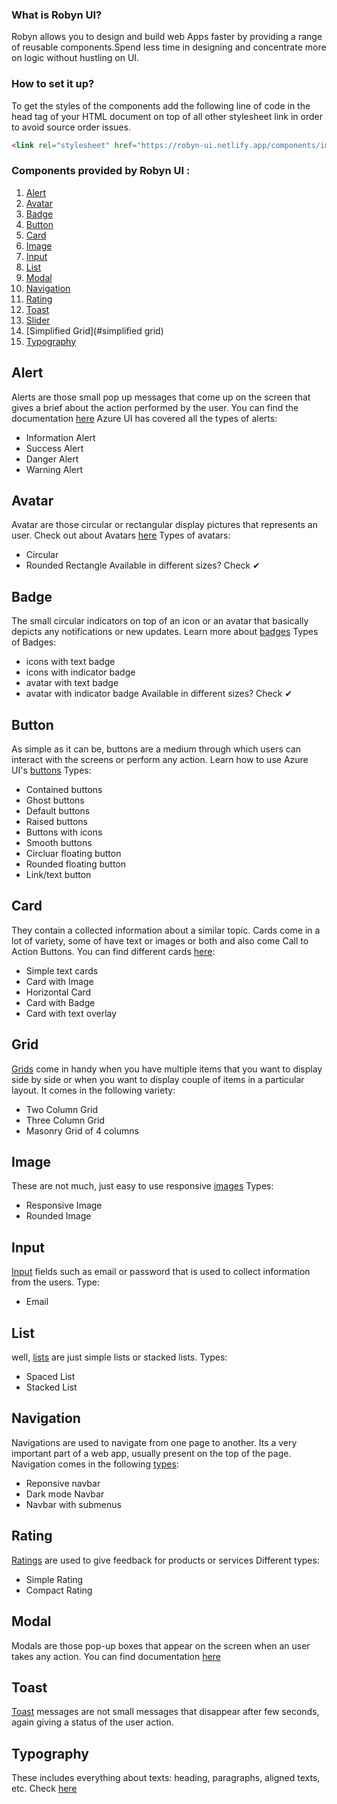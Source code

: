 ### What is Robyn UI?
Robyn allows you to design and build web Apps faster by providing a range of reusable components.Spend less time in designing and concentrate more on logic without hustling on UI.

### How to set it up?
To get the styles of the components add the following line of code in the head tag of your HTML document on top of all other stylesheet link in order to avoid source order issues.
```html
<link rel="stylesheet" href="https://robyn-ui.netlify.app/components/import.css">
```

### Components provided by Robyn UI :
1.  [Alert](#alert)
2.  [Avatar](#avatar)
3.  [Badge](#badge)
4.  [Button](#button)
5.  [Card](#card)
6.  [Image](#image)
7.  [Input](#input)
8.  [List](#list)
9.  [Modal](#modal)
10. [Navigation](#navigation)
11. [Rating](#rating)
12. [Toast](#toast)
13. [Slider](#slider)
14. [Simplified Grid](#simplified grid)
15. [Typography](#typography)

## Alert
Alerts are those small pop up messages that come up on the screen that gives a brief about the action performed by the user.
You can find the documentation [here](https://azure-ui.netlify.app/components/alert/alert.html)
Azure UI has covered all the types of alerts:
- Information Alert
- Success Alert
- Danger Alert
- Warning Alert

## Avatar
Avatar are those circular or rectangular display pictures that represents an user.
Check out about Avatars [here](https://azure-ui.netlify.app/components/avatar/avatar.html)
Types of avatars:
- Circular
- Rounded Rectangle
Available in different sizes? Check ✔

## Badge
The small circular indicators on top of an icon or an avatar that basically depicts any notifications or new updates.
Learn more about [badges](https://azure-ui.netlify.app/components/badge/badge.html)
Types of Badges:
- icons with text badge
- icons with indicator badge
- avatar with text badge
- avatar with indicator badge
Available in different sizes? Check ✔

## Button
As simple as it can be, buttons are a medium through which users can interact with the screens or perform any action.
Learn how to use Azure UI's [buttons](https://azure-ui.netlify.app/components/button/button.html)
Types:
- Contained buttons
- Ghost buttons
- Default buttons
- Raised buttons
- Buttons with icons
- Smooth buttons
- Circluar floating button
- Rounded floating button
- Link/text button

## Card
They contain a collected information about a similar topic. Cards come in a lot of variety, some of have text or images or both and also come Call to Action Buttons.
You can find different cards [here](https://azure-ui.netlify.app/components/card/card.html):
- Simple text cards
- Card with Image
- Horizontal Card
- Card with Badge
- Card with text overlay

## Grid
[Grids](https://azure-ui.netlify.app/components/grid/grid.html) come in handy when you have multiple items that you want to display side by side or when you want to display couple of items in a particular layout.
It comes in the following variety:
 - Two Column Grid
 - Three Column Grid
 - Masonry Grid of 4 columns

## Image
These are not much, just easy to use responsive [images](https://azure-ui.netlify.app/components/image/image.html)
Types:
- Responsive Image
- Rounded Image


## Input
[Input](https://azure-ui.netlify.app/components/input/input.html) fields such as email or password that is used to collect information from the users.
Type:
- Email

## List
well, [lists](https://azure-ui.netlify.app/components/list/list.html) are just simple lists or stacked lists.
Types:
- Spaced List
- Stacked List

## Navigation
Navigations are used to navigate from one page to another. Its a very important part of a web app, usually present on the top of the page.
Navigation comes in the following [types](https://azure-ui.netlify.app/components/nav/doc-nav.html):
- Reponsive navbar
- Dark mode Navbar
- Navbar with submenus

## Rating
[Ratings](https://azure-ui.netlify.app/components/rating/rating.html) are used to give feedback for products or services
Different types:
- Simple Rating
- Compact Rating

## Modal 
Modals are those pop-up boxes that appear on the screen when an user takes any action.
You can find documentation [here](https://azure-ui.netlify.app/components/modal/modal.html)

## Toast
[Toast](https://azure-ui.netlify.app/components/toast/toast.html) messages are not small messages that disappear after few seconds, again giving a status of the user action.

## Typography
These includes everything about texts: heading, paragraphs, aligned texts, etc.
Check [here](https://azure-ui.netlify.app/components/text/text.html)
